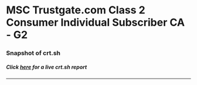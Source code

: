 # MSC Trustgate.com Class 2 Consumer Individual Subscriber CA - G2
### Snapshot of crt.sh
##### Click [here](https://crt.sh/?q=934B03937F86504F7390E1903A4C440B57429CC04720B8C3C28F1B17ADF0C1DA) for a live crt.sh report

---
